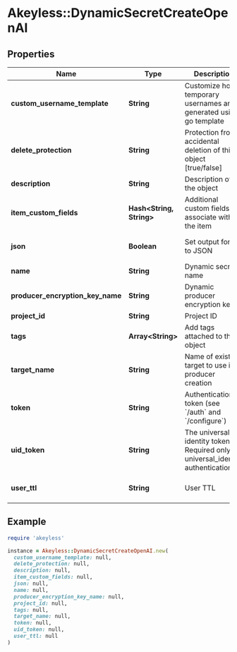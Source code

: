 # Akeyless::DynamicSecretCreateOpenAI

## Properties

| Name | Type | Description | Notes |
| ---- | ---- | ----------- | ----- |
| **custom_username_template** | **String** | Customize how temporary usernames are generated using go template | [optional] |
| **delete_protection** | **String** | Protection from accidental deletion of this object [true/false] | [optional] |
| **description** | **String** | Description of the object | [optional] |
| **item_custom_fields** | **Hash&lt;String, String&gt;** | Additional custom fields to associate with the item | [optional] |
| **json** | **Boolean** | Set output format to JSON | [optional][default to false] |
| **name** | **String** | Dynamic secret name |  |
| **producer_encryption_key_name** | **String** | Dynamic producer encryption key | [optional] |
| **project_id** | **String** | Project ID | [optional] |
| **tags** | **Array&lt;String&gt;** | Add tags attached to this object | [optional] |
| **target_name** | **String** | Name of existing target to use in producer creation | [optional] |
| **token** | **String** | Authentication token (see &#x60;/auth&#x60; and &#x60;/configure&#x60;) | [optional] |
| **uid_token** | **String** | The universal identity token, Required only for universal_identity authentication | [optional] |
| **user_ttl** | **String** | User TTL | [optional][default to &#39;60m&#39;] |

## Example

```ruby
require 'akeyless'

instance = Akeyless::DynamicSecretCreateOpenAI.new(
  custom_username_template: null,
  delete_protection: null,
  description: null,
  item_custom_fields: null,
  json: null,
  name: null,
  producer_encryption_key_name: null,
  project_id: null,
  tags: null,
  target_name: null,
  token: null,
  uid_token: null,
  user_ttl: null
)
```


